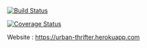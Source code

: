 [![Build Status](https://travis-ci.com/leelightman/urban-thrifter.svg?branch=main&service=github)](https://travis-ci.com/leelightman/urban-thrifter)

[![Coverage Status](https://coveralls.io/repos/github/leelightman/urban-thrifter/badge.svg?branch=main&service=github)](https://coveralls.io/github/leelightman/urban-thrifter?branch=main&service=github)

Website : https://urban-thrifter.herokuapp.com


